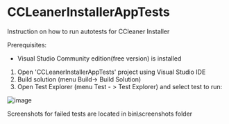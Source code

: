 # CCLeanerInstallerAppTests
Instruction on how to run autotests for CCleaner Installer

Prerequisites:
- Visual Studio Community edition(free version) is installed

1. Open 'CCLeanerInstallerAppTests' project using Visual Studio IDE
2. Build solution (menu Build-> Build Solution)
3. Open Test Explorer (menu Test - > Test Explorer) and select test to run:

![image](https://user-images.githubusercontent.com/54169203/224756815-2cc3b170-56fd-413f-b33c-78418e740bf2.png)



Screenshots for failed tests are located in bin\screenshots folder


